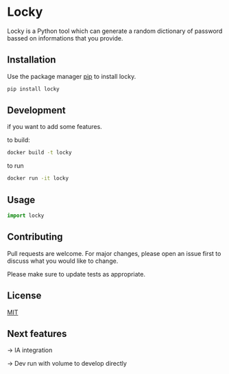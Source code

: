 # Locky

Locky is a Python tool which can generate a random dictionary of password bassed on informations that you provide.

## Installation

Use the package manager [pip](https://pip.pypa.io/en/stable/) to install locky.

```bash
pip install locky
```


## Development

if you want to add some features.

to build:
```bash
docker build -t locky    
```

to run
```bash
docker run -it locky     
```

## Usage

```python
import locky
```

## Contributing
Pull requests are welcome. For major changes, please open an issue first to discuss what you would like to change.

Please make sure to update tests as appropriate.

## License
[MIT](https://choosealicense.com/licenses/mit/)


## Next features
-> IA integration

-> Dev run with volume to develop directly
